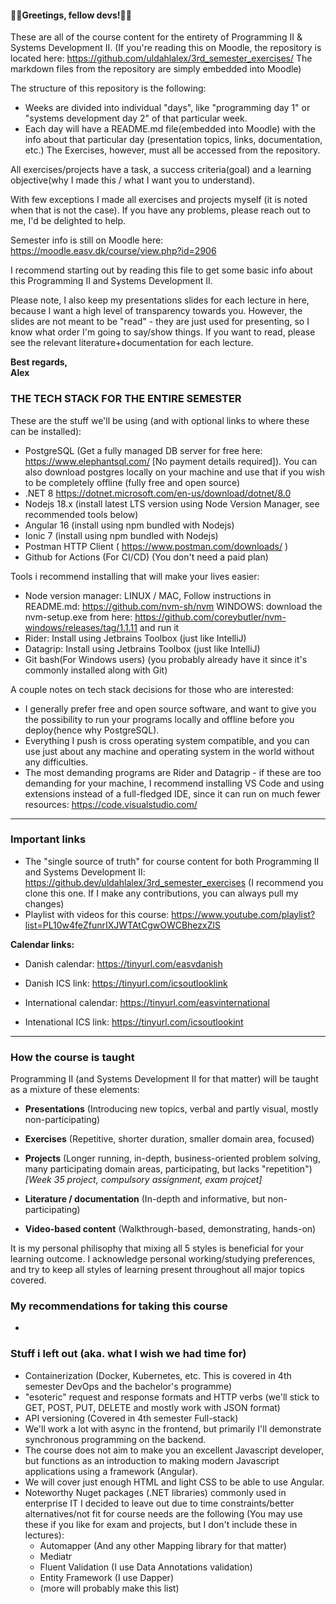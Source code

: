 #### 👨‍💻Greetings, fellow devs!👨‍💻

These are all of the course content for the entirety of Programming II & Systems Development II.
(If you're reading this on Moodle, the repository is located here: https://github.com/uldahlalex/3rd_semester_exercises/  The markdown files from the repository are simply embedded into Moodle)

The structure of this repository is the following:
- Weeks are divided into individual "days", like "programming day 1" or "systems development day 2" of that particular week.
- Each day will have a README.md file(embedded into Moodle) with the info about that particular day (presentation topics, links, documentation, etc.) The Exercises, however, must all be accessed from the repository.

All exercises/projects have a task, a success criteria(goal) and a learning objective(why I made this / what I want you to understand).

With few exceptions I made all exercises and projects myself (it is noted when that is not the case). If you have any problems, please reach out to me, I'd be delighted to help.

Semester info is still on Moodle here: https://moodle.easv.dk/course/view.php?id=2906

I recommend starting out by reading this file to get some basic info about this Programming II and Systems Development II.

Please note, I also keep my presentations slides for each lecture in here, because I want a high level of transparency towards you. However, the slides are not meant to be "read" - they are just used for presenting, so I know what order I'm going to say/show things. If you want to read, please see the relevant literature+documentation for each lecture.

**Best regards,**<br>
**Alex**


### THE TECH STACK FOR THE ENTIRE SEMESTER
 These are the stuff we'll be using (and with optional links to where these can be installed):

- PostgreSQL (Get a fully managed DB server for free here: https://www.elephantsql.com/ [No payment details required]). You can also download postgres locally on your machine and use that if you wish to be completely offline (fully free and open source)
- .NET 8 https://dotnet.microsoft.com/en-us/download/dotnet/8.0 
- Nodejs 18.x (install latest LTS version using Node Version Manager, see recommended tools below)
- Angular 16 (install using npm bundled with Nodejs)
- Ionic 7 (install using npm bundled with Nodejs)
- Postman HTTP Client ( https://www.postman.com/downloads/ )
- Github for Actions (For CI/CD) (You don't need a paid plan)

Tools i recommend installing that will make your lives easier:
- Node version manager: 
LINUX / MAC, Follow instructions in README.md: https://github.com/nvm-sh/nvm
WINDOWS: download the nvm-setup.exe from here: https://github.com/coreybutler/nvm-windows/releases/tag/1.1.11 and run it
- Rider: Install using Jetbrains Toolbox (just like IntelliJ)
- Datagrip: Install using Jetbrains Toolbox (just like IntelliJ)
- Git bash(For Windows users) (you probably already have it since it's commonly installed along with Git)

A couple notes on tech stack decisions for those who are interested:
- I generally prefer free and open source software, and want to give you the possibility to run your programs locally and offline before you deploy(hence why PostgreSQL). 
- Everything I push is cross operating system compatible, and you can use just about any machine and operating system in the world without any difficulties. 
- The most demanding programs are Rider and Datagrip - if these are too demanding for your machine, I recommend installing VS Code and using extensions instead of a full-fledged IDE, since it can run on much fewer resources: https://code.visualstudio.com/ 

---

### Important links
- The "single source of truth" for course content for both Programming II and Systems Development II: 
https://github.dev/uldahlalex/3rd_semester_exercises (I recommend you clone this one. If I make any contributions, you can always pull my changes)
- Playlist with videos for this course: https://www.youtube.com/playlist?list=PL10w4feZfunrIXJWTAtCgwOWCBhezxZlS


**Calendar links:**

- Danish calendar: https://tinyurl.com/easvdanish

- Danish ICS link: https://tinyurl.com/icsoutlooklink

- International calendar: https://tinyurl.com/easvinternational

- Intenational ICS link: https://tinyurl.com/icsoutlookint

---

### How the course is taught

Programming II (and Systems Development II for that matter) will be taught as a mixture of these elements:

- **Presentations** (Introducing new topics, verbal and partly visual, mostly non-participating) 

- **Exercises** (Repetitive, shorter duration, smaller domain area, focused)

- **Projects** (Longer running, in-depth, business-oriented problem solving, many participating domain areas, participating, but lacks "repetition") *[Week 35 project, compulsory assignment, exam projcet]*

- **Literature / documentation** (In-depth and informative, but non-participating)

- **Video-based content** (Walkthrough-based, demonstrating, hands-on)

It is my personal philisophy that mixing all 5 styles is beneficial for your learning outcome. I acknowledge personal working/studying preferences, and try to keep all styles of learning present throughout all major topics covered. 

### My recommendations for taking this course
- 


### Stuff i left out (aka. what I wish we had time for)
- Containerization (Docker, Kubernetes, etc. This is covered in 4th semester DevOps and the bachelor's programme)
- "esoteric" request and response formats and HTTP verbs (we'll stick to GET, POST, PUT, DELETE and mostly work with JSON format)
- API versioning (Covered in 4th semester Full-stack)
- We'll work a lot with async in the frontend, but primarily I'll demonstrate synchronous programming on the backend.
- The course does not aim to make you an excellent Javascript developer, but functions as an introduction to making modern Javascript applications using a framework (Angular).
- We will cover just enough HTML and light CSS to be able to use Angular.
- Noteworthy Nuget packages (.NET libraries) commonly used in enterprise IT I decided to leave out due to time constraints/better alternatives/not fit for course needs are the following (You may use these if you like for exam and projects, but I don't include these in lectures):
    - Automapper (And any other Mapping library for that matter)
    - Mediatr
    - Fluent Validation (I use Data Annotations validation)
    - Entity Framework (I use Dapper)
    - (more will probably make this list)
